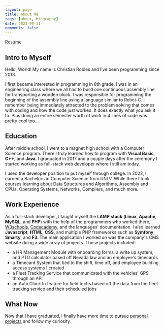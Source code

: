 ```yaml
---
layout: page
title: About Me
tags: [about, biography]
date: 2023-09-11
comments: false
---
```

[Resume](/assets/files/resume.pdf)

## Intro to Myself

Hello, World! My name is Christian Robles and I've been programming since 2013.

I first became interested in programming in 8th grade. I was in an engineering class where we all had to build one continuous assembly line for transporting a wooden block. I was responsible for programming the beginning of the assembly line using a language similar to Robot-C. I remember being immediately attracted to the problem solving that comes with coding and how the code just worked. It does exactly what you ask it to. Plus doing an entire semester worth of work in 4 lines of code was pretty cool too...

## Education

After middle school, I went to a magnet high school with a Computer Science program. There I truly learned how to program with **Visual Basic**, **C++**, and **Java**. I graduated in 2017 and a couple days after the ceremony I started working as full-stack web developer where I still am today.

I used the developer position to put myself through college. In 2022, I earned a Bachelors in Computer Science from UNLV. While there I took courses learning about Data Structures and Algorithms, Assembly and CPUs, Operating Systems, Networks, Compilers, and much more.

## Work Experience

As a full-stack developer, I taught myself the **LAMP stack** (**Linux**, **Apache**, **MySQL**, and **PHP**) with the help of the programmers who worked there, [W3schools](https://www.w3schools.com/), [Codecademy](https://www.codecademy.com/), and the languages' documentation. I also learned **Javascript**, **HTML**, **CSS**, and multiple PHP frameworks such as **Symfony**, **Smarty**, and **F3**. The main application I worked on was the company's CMS website doing a wide array of projects. Those projects included:
- a HR Management Module with onboarding forms, a write up system, and PTO calculator based off Nevada law and an employee's timecards
- a Timecard System that tied to the shift, time off, and employee building access systems I created
- a Fleet Tracking Service that communicated with the vehicles' GPS through an API
- an Auto Clock In feature for field techs based off the data from the fleet tracking service and their scheduled jobs

## What Now

Now that I have graduated, I finally have more time to pursue [personal projects](/projects/) and follow my curiosity.

